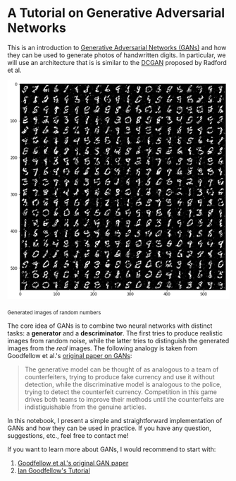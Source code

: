 # A Tutorial on Generative Adversarial Networks

This is an introduction to [Generative Adversarial Networks (GANs)](https://arxiv.org/abs/1406.2661) and how they can be used to generate photos of handwritten digits. In particular, we will use an architecture that is is similar to the [DCGAN](https://arxiv.org/abs/1511.06434) proposed by Radford et al.

![Final Results](final_img.png)

<sub>Generated images of random numbers</sub>

The core idea of GANs is to combine two neural networks with distinct tasks: a **generator** and a **descriminator**. The first tries to produce realistic images from random noise, while the latter tries to distinguish the generated images from the *real* images. The following analogy is taken from Goodfellow et al.'s [original paper on GANs](https://arxiv.org/abs/1406.2661):

> The generative model can be thought of as analogous to a team of counterfeiters, trying to produce fake currency and use it without detection, while the discriminative model is analogous to the police, trying to detect the counterfeit currency. Competition in this game drives both teams to improve their methods until the counterfeits are indistiguishable from the genuine articles.

In this notebook, I present a simple and straightforward implementation of GANs and how they can be used in practice. If you have any question, suggestions, etc., feel free to contact me!

If you want to learn more about GANs, I would recommend to start with:

1. [Goodfellow et al.'s original GAN paper](https://arxiv.org/abs/1406.2661)
2. [Ian Goodfellow's Tutorial](https://www.youtube.com/watch?v=YpdP_0-IEOw)
